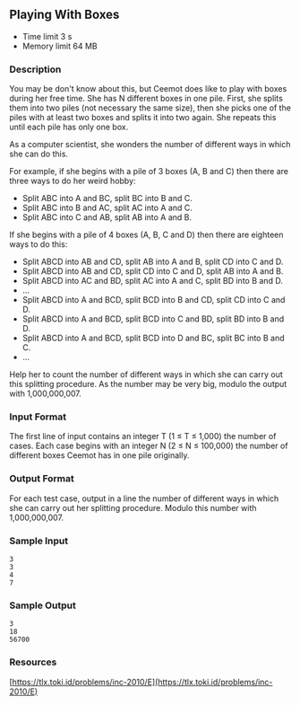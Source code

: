 ## Playing With Boxes

- Time limit	3 s
- Memory limit	64 MB

### Description

You may be don't know about this, but Ceemot does like to play with boxes during her free time. She has N different boxes in one pile. First, she splits them into two piles (not necessary the same size), then she picks one of the piles with at least two boxes and splits it into two again. She repeats this until each pile has only one box.

As a computer scientist, she wonders the number of different ways in which she can do this.

For example, if she begins with a pile of 3 boxes (A, B and C) then there are three ways to do her weird hobby:
- Split ABC into A and BC, split BC into B and C.
- Split ABC into B and AC, split AC into A and C.
- Split ABC into C and AB, split AB into A and B.

If she begins with a pile of 4 boxes (A, B, C and D) then there are eighteen ways to do this:
- Split ABCD into AB and CD, split AB into A and B, split CD into C and D.
- Split ABCD into AB and CD, split CD into C and D, split AB into A and B.
- Split ABCD into AC and BD, split AC into A and C, split BD into B and D.
- ...
- Split ABCD into A and BCD, split BCD into B and CD, split CD into C and D.
- Split ABCD into A and BCD, split BCD into C and BD, split BD into B and D.
- Split ABCD into A and BCD, split BCD into D and BC, split BC into B and C.
- ...

Help her to count the number of different ways in which she can carry out this splitting procedure. As the number may be very big, modulo the output with 1,000,000,007.

### Input Format

The first line of input contains an integer T (1 ≤ T ≤ 1,000) the number of cases. Each case begins with an integer N (2 ≤ N ≤ 100,000) the number of different boxes Ceemot has in one pile originally.

### Output Format

For each test case, output in a line the number of different ways in which she can carry out her splitting procedure. Modulo this number with 1,000,000,007.

### Sample Input

```
3
3
4
7
```

### Sample Output

```
3
18
56700
```

### Resources

[https://tlx.toki.id/problems/inc-2010/E](https://tlx.toki.id/problems/inc-2010/E)